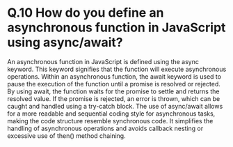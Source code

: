 # Q.10 How do you define an asynchronous function in JavaScript using async/await?

An asynchronous function in JavaScript is defined using the async keyword. This keyword signifies that the function will execute asynchronous operations. Within an asynchronous function, the await keyword is used to pause the execution of the function until a promise is resolved or rejected. By using await, the function waits for the promise to settle and returns the resolved value. If the promise is rejected, an error is thrown, which can be caught and handled using a try-catch block. The use of async/await allows for a more readable and sequential coding style for asynchronous tasks, making the code structure resemble synchronous code. It simplifies the handling of asynchronous operations and avoids callback nesting or excessive use of then() method chaining.